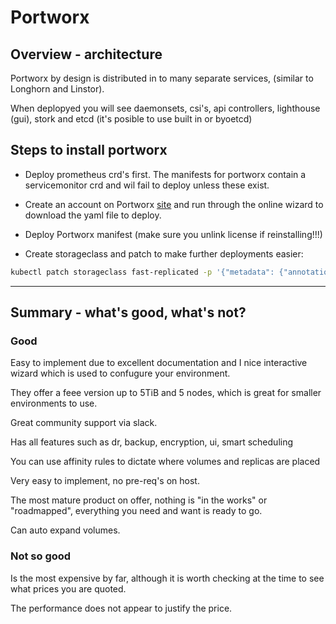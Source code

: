 # Portworx

## Overview - architecture

Portworx by design is distributed in to many separate services, (similar to Longhorn and Linstor).

When deplopyed you will see daemonsets, csi's, api controllers, lighthouse (gui), stork and etcd (it's posible to use built in or byoetcd)

## Steps to install portworx

- Deploy prometheus crd's first. The manifests for portworx contain a servicemonitor crd and wil fail to deploy unless these exist.

- Create an account on Portworx [site](https://central.portworx.com/specGen/wizard) and run through the online wizard to download the yaml file to deploy.

- Deploy Portworx manifest (make sure you unlink license if reinstalling!!!)

- Create storageclass and patch to make further deployments easier:

```bash
kubectl patch storageclass fast-replicated -p '{"metadata": {"annotations":{"storageclass.kubernetes.io/is-default-class":"true"}}}'
```

----------

## Summary - what's good, what's not?

### Good

Easy to implement due to excellent documentation and I nice interactive wizard which is used to confugure your environment.

They offer a feee version up to 5TiB and 5 nodes, which is great for smaller environments to use.

Great community support via slack.

Has all features such as dr, backup, encryption, ui, smart scheduling

You can use affinity rules to dictate where volumes and replicas are placed

Very easy to implement, no pre-req's on host.

The most mature product on offer, nothing is "in the works" or "roadmapped", everything you need and want is ready to go.

Can auto expand volumes.


### Not so good

Is the most expensive by far, although it is worth checking at the time to see what prices you are quoted.

The performance does not appear to justify the price.

